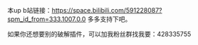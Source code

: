 本up  b站链接：https://space.bilibili.com/591228087?spm_id_from=333.1007.0.0  多多支持下吧。

如果你还想要别的破解插件，可以加我粉丝群找我要：428335755
